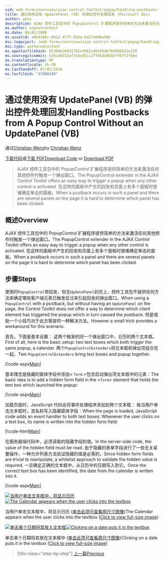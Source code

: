 ```yaml
---
uid: web-forms/overview/ajax-control-toolkit/popup/handling-postbacks-from-a-popup-control-without-an-updatepanel-vb
title: 通过使用没有 UpdatePanel (VB) 的弹出控件处理回发 |Microsoft Docs
author: wenz
description: AJAX 控件工具包中的 PopupControl 扩展程序提供简单的方法来激活任何其他控件时触发一个弹出窗口。 当回发发生时 su...
ms.author: aspnetcontent
ms.date: 06/02/2008
ms.assetid: a0b9186c-0912-4fff-916a-6d17e696a50b
msc.legacyurl: /web-forms/overview/ajax-control-toolkit/popup/handling-postbacks-from-a-popup-control-without-an-updatepanel-vb
msc.type: authoredcontent
ms.openlocfilehash: 8530d62b931782af662cd6445db78d666b32e329
ms.sourcegitcommit: b28cd0313af316c051c2ff8549865bff67f2fbb4
ms.translationtype: MT
ms.contentlocale: zh-CN
ms.lasthandoff: 07/05/2018
ms.locfileid: "37808189"
---
```

<a name="handling-postbacks-from-a-popup-control-without-an-updatepanel-vb"></a><span data-ttu-id="4d70b-104">通过使用没有 UpdatePanel (VB) 的弹出控件处理回发</span><span class="sxs-lookup"><span data-stu-id="4d70b-104">Handling Postbacks from A Popup Control Without an UpdatePanel (VB)</span></span>
====================
<span data-ttu-id="4d70b-105">通过[Christian Wenz](https://github.com/wenz)</span><span class="sxs-lookup"><span data-stu-id="4d70b-105">by [Christian Wenz](https://github.com/wenz)</span></span>

<span data-ttu-id="4d70b-106">[下载代码](http://download.microsoft.com/download/9/3/f/93f8daea-bebd-4821-833b-95205389c7d0/PopupControl3.vb.zip)或[下载 PDF](http://download.microsoft.com/download/2/d/c/2dc10e34-6983-41d4-9c08-f78f5387d32b/popupcontrol3VB.pdf)</span><span class="sxs-lookup"><span data-stu-id="4d70b-106">[Download Code](http://download.microsoft.com/download/9/3/f/93f8daea-bebd-4821-833b-95205389c7d0/PopupControl3.vb.zip) or [Download PDF](http://download.microsoft.com/download/2/d/c/2dc10e34-6983-41d4-9c08-f78f5387d32b/popupcontrol3VB.pdf)</span></span>

> <span data-ttu-id="4d70b-107">AJAX 控件工具包中的 PopupControl 扩展程序提供简单的方法来激活任何其他控件时触发一个弹出窗口。</span><span class="sxs-lookup"><span data-stu-id="4d70b-107">The PopupControl extender in the AJAX Control Toolkit offers an easy way to trigger a popup when any other control is activated.</span></span> <span data-ttu-id="4d70b-108">在这样的面板中产生的回发和页面上有多个面板时很难确定单击的面板。</span><span class="sxs-lookup"><span data-stu-id="4d70b-108">When a postback occurs in such a panel and there are several panels on the page it is hard to determine which panel has been clicked.</span></span>


## <a name="overview"></a><span data-ttu-id="4d70b-109">概述</span><span class="sxs-lookup"><span data-stu-id="4d70b-109">Overview</span></span>

<span data-ttu-id="4d70b-110">AJAX 控件工具包中的 PopupControl 扩展程序提供简单的方法来激活任何其他控件时触发一个弹出窗口。</span><span class="sxs-lookup"><span data-stu-id="4d70b-110">The PopupControl extender in the AJAX Control Toolkit offers an easy way to trigger a popup when any other control is activated.</span></span> <span data-ttu-id="4d70b-111">在这样的面板中产生的回发和页面上有多个面板时很难确定单击的面板。</span><span class="sxs-lookup"><span data-stu-id="4d70b-111">When a postback occurs in such a panel and there are several panels on the page it is hard to determine which panel has been clicked.</span></span>

## <a name="steps"></a><span data-ttu-id="4d70b-112">步骤</span><span class="sxs-lookup"><span data-stu-id="4d70b-112">Steps</span></span>

<span data-ttu-id="4d70b-113">使用时`PopupControl`带回发，但无`UpdatePanel`的页上，控件工具包不提供任何方法来确定哪些客户端元素已触发反过来引起回发的弹出窗口。</span><span class="sxs-lookup"><span data-stu-id="4d70b-113">When using a `PopupControl` with a postback, but without having an `UpdatePanel` on the page, the Control Toolkit does not offer a way to determine which client element has triggered the popup which in turn caused the postback.</span></span> <span data-ttu-id="4d70b-114">但是借助一个小技巧对于此方案提供一种解决方法。</span><span class="sxs-lookup"><span data-stu-id="4d70b-114">However a small trick provides a workaround for this scenario.</span></span>

<span data-ttu-id="4d70b-115">首先，下面是基本设置： 这两个触发的同一个弹出窗口中，日历的两个文本框。</span><span class="sxs-lookup"><span data-stu-id="4d70b-115">First of all, here is the basic setup: two text boxes which both trigger the same popup, a calendar.</span></span> <span data-ttu-id="4d70b-116">两个`PopupControlExtenders`将文本框和弹出项组合在一起。</span><span class="sxs-lookup"><span data-stu-id="4d70b-116">Two `PopupControlExtenders` bring text boxes and popup together.</span></span>

[!code-aspx[Main](handling-postbacks-from-a-popup-control-without-an-updatepanel-vb/samples/sample1.aspx)]

<span data-ttu-id="4d70b-117">基本理念是隐藏的窗体字段中添加&lt; `form` &gt;包含启动弹出项文本框中的元素：</span><span class="sxs-lookup"><span data-stu-id="4d70b-117">The basic idea is to add a hidden form field in the &lt;`form`&gt; element that holds the text box which launched the popup:</span></span>

[!code-aspx[Main](handling-postbacks-from-a-popup-control-without-an-updatepanel-vb/samples/sample2.aspx)]

<span data-ttu-id="4d70b-118">加载页面时，JavaScript 代码会将事件处理程序添加到两个文本框： 每当用户单击文本框时，其名称写入隐藏窗体字段：</span><span class="sxs-lookup"><span data-stu-id="4d70b-118">When the page is loaded, JavaScript code adds an event handler to both text boxes: Whenever the user clicks on a text box, its name is written into the hidden form field:</span></span>

[!code-html[Main](handling-postbacks-from-a-popup-control-without-an-updatepanel-vb/samples/sample3.html)]

<span data-ttu-id="4d70b-119">在服务器端代码中，必须读取的隐藏字段的值。</span><span class="sxs-lookup"><span data-stu-id="4d70b-119">In the server-side code, the value of the hidden field must be read.</span></span> <span data-ttu-id="4d70b-120">由于隐藏的表单字段进行了一些无关紧要操作，一种允许列表方法验证隐藏的值是必需的。</span><span class="sxs-lookup"><span data-stu-id="4d70b-120">Since hidden form fields are trivial to manipulate, a whitelist approach to validate the hidden value is required.</span></span> <span data-ttu-id="4d70b-121">一旦确定正确的文本框中，从日历中的日期写入到它。</span><span class="sxs-lookup"><span data-stu-id="4d70b-121">Once the correct text box has been identified, the date from the calendar is written into it.</span></span>

[!code-aspx[Main](handling-postbacks-from-a-popup-control-without-an-updatepanel-vb/samples/sample4.aspx)]


<span data-ttu-id="4d70b-122">[![当用户单击文本框中，将显示日历](handling-postbacks-from-a-popup-control-without-an-updatepanel-vb/_static/image2.png)](handling-postbacks-from-a-popup-control-without-an-updatepanel-vb/_static/image1.png)</span><span class="sxs-lookup"><span data-stu-id="4d70b-122">[![The Calendar appears when the user clicks into the textbox](handling-postbacks-from-a-popup-control-without-an-updatepanel-vb/_static/image2.png)](handling-postbacks-from-a-popup-control-without-an-updatepanel-vb/_static/image1.png)</span></span>

<span data-ttu-id="4d70b-123">当用户单击文本框中，将显示日历 ([单击此项可查看原尺寸图像](handling-postbacks-from-a-popup-control-without-an-updatepanel-vb/_static/image3.png))</span><span class="sxs-lookup"><span data-stu-id="4d70b-123">The Calendar appears when the user clicks into the textbox ([Click to view full-size image](handling-postbacks-from-a-popup-control-without-an-updatepanel-vb/_static/image3.png))</span></span>


<span data-ttu-id="4d70b-124">[![单击某个日期将其放入文本框](handling-postbacks-from-a-popup-control-without-an-updatepanel-vb/_static/image5.png)](handling-postbacks-from-a-popup-control-without-an-updatepanel-vb/_static/image4.png)</span><span class="sxs-lookup"><span data-stu-id="4d70b-124">[![Clicking on a date puts it in the textbox](handling-postbacks-from-a-popup-control-without-an-updatepanel-vb/_static/image5.png)](handling-postbacks-from-a-popup-control-without-an-updatepanel-vb/_static/image4.png)</span></span>

<span data-ttu-id="4d70b-125">单击某个日期将其放在文本框中 ([单击此项可查看原尺寸图像](handling-postbacks-from-a-popup-control-without-an-updatepanel-vb/_static/image6.png))</span><span class="sxs-lookup"><span data-stu-id="4d70b-125">Clicking on a date puts it in the textbox ([Click to view full-size image](handling-postbacks-from-a-popup-control-without-an-updatepanel-vb/_static/image6.png))</span></span>

> [!div class="step-by-step"]
> [<span data-ttu-id="4d70b-126">上一篇</span><span class="sxs-lookup"><span data-stu-id="4d70b-126">Previous</span></span>](handling-postbacks-from-a-popup-control-with-an-updatepanel-vb.md)
